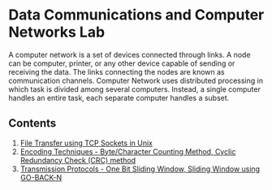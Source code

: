 # Data Communications and Computer Networks Lab

A computer network is a set of devices connected through links. A node can be computer, printer, or any other device capable of sending or receiving the data. The links connecting the nodes are known as communication channels.
Computer Network uses distributed processing in which task is divided among several computers. Instead, a single computer handles an entire task, each separate computer handles a subset.

## Contents
1. [File Transfer using TCP Sockets in Unix](https://github.com/nayakastha/networks/tree/main/assignment1)
2. [Encoding Techniques - Byte/Character Counting Method, Cyclic Redundancy Check (CRC) method ](https://github.com/nayakastha/networks/tree/main/assignment2)
3. [Transmission Protocols - One Bit Sliding Window, Sliding Window using GO-BACK-N](https://github.com/nayakastha/networks/tree/main/assignment3)
